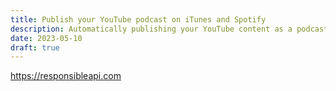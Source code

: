 ```yaml
---
title: Publish your YouTube podcast on iTunes and Spotify
description: Automatically publishing your YouTube content as a podcast
date: 2023-05-10
draft: true
---
```

<https://responsibleapi.com>
